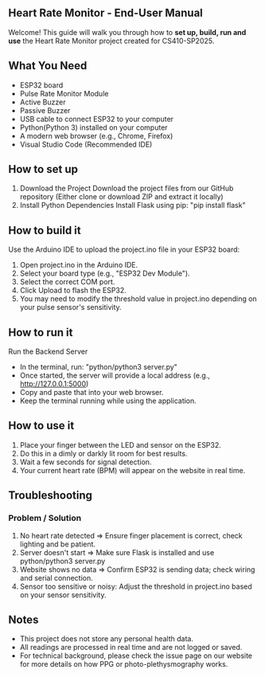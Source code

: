 ## Heart Rate Monitor - End-User Manual
Welcome! This guide will walk you through how to **set up, build, run and use** the Heart Rate Monitor project created for CS410-SP2025.

## What You Need
- ESP32 board 
- Pulse Rate Monitor Module
- Active Buzzer
- Passive Buzzer
- USB cable to connect ESP32 to your computer
- Python(Python 3) installed on your computer
- A modern web browser (e.g., Chrome, Firefox)
- Visual Studio Code (Recommended IDE)

## How to set up
1. Download the Project
Download the project files from our GitHub repository (Either clone or download ZIP and extract it locally)
2. Install Python Dependencies
Install Flask using pip: "pip install flask"

## How to build it
Use the Arduino IDE to upload the project.ino file in your ESP32 board:
1. Open project.ino in the Arduino IDE.
2. Select your board type (e.g., "ESP32 Dev Module").
3. Select the correct COM port.
4. Click Upload to flash the ESP32. 
5. You may need to modify the threshold value in project.ino depending on your pulse sensor's sensitivity.

## How to run it
Run the Backend Server
- In the terminal, run: "python/python3 server.py"
- Once started, the server will provide a local address (e.g., http://127.0.0.1:5000)
- Copy and paste that into your web browser.
- Keep the terminal running while using the application.

## How to use it
1. Place your finger between the LED and sensor on the ESP32.
2. Do this in a dimly or darkly lit room for best results.
3. Wait a few seconds for signal detection.
4. Your current heart rate (BPM) will appear on the website in real time.

## Troubleshooting
### Problem / Solution 
1. No heart rate detected
=> Ensure finger placement is correct, check lighting and be patient.
2. Server doesn't start
=> Make sure Flask is installed and use python/python3 server.py
3. Website shows no data
=> Confirm ESP32 is sending data; check wiring and serial connection.
4. Sensor too sensitive or noisy: Adjust the threshold in project.ino based on your sensor sensitivity.

## Notes
- This project does not store any personal health data.
- All readings are processed in real time and are not logged or saved.
- For technical background, please check the issue page on our website for more details on how PPG or photo-plethysmography works.